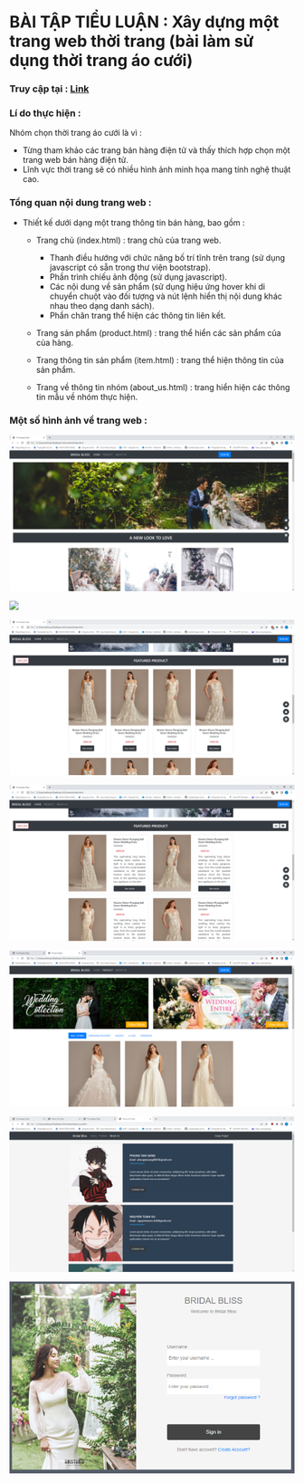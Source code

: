 # BÀI TẬP TIỂU LUẬN : Xây dựng một trang web thời trang (bài làm sử dụng thời trang áo cưới)

### Truy cập tại : [Link](https://anhtuan-mylab.github.io/ThietKeWeb-BTTL-CuaHangAoCuoi/)

### Lí do thực hiện :
Nhóm chọn thời trang áo cưới là vì :
- Từng tham khảo các trang bán hàng điện tử và thấy thích hợp chọn một trang web bán hàng điện tử.
- Lĩnh vực thời trang sẽ có nhiều hình ảnh minh họa mang tính nghệ thuật cao.

### Tổng quan nội dung trang web :
- Thiết kế dưới dạng một trang thông tin bán hàng, bao gồm :
	- Trang chủ (index.html) : trang chủ của trang web.
		- Thanh điều hướng với chức năng bố trí tĩnh trên trang (sử dụng javascript có sẵn trong thư viện bootstrap).
		- Phần trình chiếu ảnh động (sử dụng javascript).
		- Các nội dung về sản phẩm (sử dụng hiệu ứng hover khi di chuyển chuột vào đối tượng và nút lệnh hiển thị nội dung khác nhau theo dạng danh sách).
		- Phần chân trang thể hiện các thông tin liên kết.

	- Trang sản phẩm (product.html) : trang thể hiển các sản phẩm của của hàng.
	- Trang thông tin sản phẩm (item.html) : trang thể hiện thông tin của sản phẩm.
	- Trang về thông tin nhóm (about_us.html) : trang hiển hiện các thông tin mẫu về nhóm thực hiện.

### Một số hình ảnh về trang web :
![](hinh-anh/2023-07-13-16_25_37-Homepage_Page.png)

![](hinh-anh/2023-07-13-16_26_07-Homepage_Page.png)

![](hinh-anh/2023-07-13-16_26_16-Homepage_Page.png)

![](hinh-anh/2023-07-13-16_26_24-Homepage_Page.png)

![](hinh-anh/2023-07-13-16_26_49-Product_Page.png)

![](hinh-anh/2023-07-13-16_27_41-About_US_Page.png)

![](hinh-anh/2023-07-13-16_27_51-Window.png)

